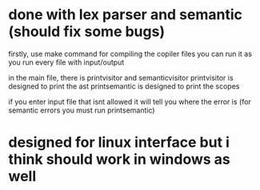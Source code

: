 # done with lex parser and semantic (should fix some bugs)
firstly, use make command for compiling the copiler files
you can run it as you run every file with input/output

in the main file, there is printvisitor and semanticvisitor
printvisitor is designed to print the ast
printsemantic is designed to print the scopes

if you enter input file that isnt allowed it will tell you where the error is (for semantic errors you must run printsemantic)

# designed for linux interface but i think should work in windows as well
